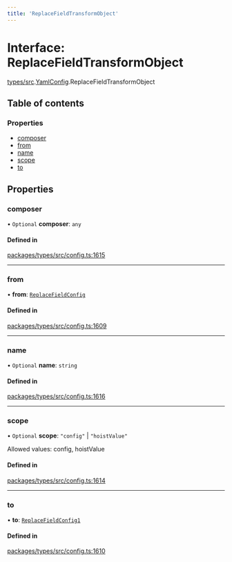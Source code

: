 ```yaml
---
title: 'ReplaceFieldTransformObject'
---
```


# Interface: ReplaceFieldTransformObject

[types/src](../modules/types_src).[YamlConfig](../modules/types_src.YamlConfig).ReplaceFieldTransformObject

## Table of contents

### Properties

- [composer](types_src.YamlConfig.ReplaceFieldTransformObject#composer)
- [from](types_src.YamlConfig.ReplaceFieldTransformObject#from)
- [name](types_src.YamlConfig.ReplaceFieldTransformObject#name)
- [scope](types_src.YamlConfig.ReplaceFieldTransformObject#scope)
- [to](types_src.YamlConfig.ReplaceFieldTransformObject#to)

## Properties

### composer

• `Optional` **composer**: `any`

#### Defined in

[packages/types/src/config.ts:1615](https://github.com/Urigo/graphql-mesh/blob/master/packages/types/src/config.ts#L1615)

___

### from

• **from**: [`ReplaceFieldConfig`](types_src.YamlConfig.ReplaceFieldConfig)

#### Defined in

[packages/types/src/config.ts:1609](https://github.com/Urigo/graphql-mesh/blob/master/packages/types/src/config.ts#L1609)

___

### name

• `Optional` **name**: `string`

#### Defined in

[packages/types/src/config.ts:1616](https://github.com/Urigo/graphql-mesh/blob/master/packages/types/src/config.ts#L1616)

___

### scope

• `Optional` **scope**: ``"config"`` \| ``"hoistValue"``

Allowed values: config, hoistValue

#### Defined in

[packages/types/src/config.ts:1614](https://github.com/Urigo/graphql-mesh/blob/master/packages/types/src/config.ts#L1614)

___

### to

• **to**: [`ReplaceFieldConfig1`](types_src.YamlConfig.ReplaceFieldConfig1)

#### Defined in

[packages/types/src/config.ts:1610](https://github.com/Urigo/graphql-mesh/blob/master/packages/types/src/config.ts#L1610)
